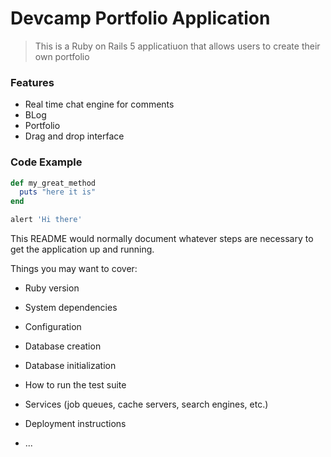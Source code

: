 # Devcamp Portfolio Application

>This is a Ruby on Rails 5 applicatiuon that allows users to create their own portfolio
### Features

- Real time chat engine for comments
- BLog
- Portfolio
- Drag and drop interface

### Code Example

```ruby
def my_great_method
  puts "here it is"
end
```

```javascript
alert 'Hi there'
```

This README would normally document whatever steps are necessary to get the
application up and running.

Things you may want to cover:

* Ruby version

* System dependencies

* Configuration

* Database creation

* Database initialization

* How to run the test suite

* Services (job queues, cache servers, search engines, etc.)

* Deployment instructions

* ...
